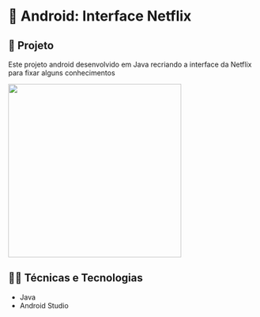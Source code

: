﻿# 🤖 Android: Interface Netflix

## 📱 Projeto

Este projeto android desenvolvido em Java recriando a interface da Netflix para fixar alguns conhecimentos

<img src="https://imgur.com/KyRligL.png" width="350"/>

## 🧑‍💻 Técnicas e Tecnologias

- Java
- Android Studio
